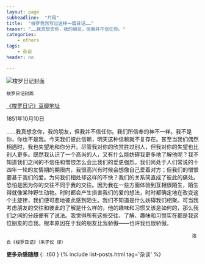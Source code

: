 ```yaml
---
layout: page
subheadline:  "片段"
title:  "梭罗竟然写过这样一篇日记……"
teaser: "……我真想念你，我的朋友，但我并不信任你。"
categories:
    - others
tags:
    - 杂谈
header: no

---
```


<img src="{{ site.url}}/images/thoreau diary.jpg" alt="梭罗日记封面">

~~~
梭罗日记封面
~~~

[《梭罗日记》豆瓣地址](http://book.douban.com/subject/1253117/)

1851年10月10日 

……我真想念你，我的朋友，但我并不信任你。我们所信奉的神不一样。我不是你，你也不是我。今天我们彼此信赖，明天这种信赖就不复存在。甚至当我们偶然相遇时，我也失望地和你分开。尽管我对你的欣赏胜过别人，但我对你的失望也比别人更多。既然我认识了一个高尚的人，又有什么能妨碍我更多地了解他呢？我不知道我们之间的不信任和憎恨怎么会比我们的爱更强烈。我们尚处于人们常说的十四年一轮的友情期的期限内，我很高兴有时候会想像自己爱着对方；但我们的憎恨要甚于我们的爱。为何我们相处却这样的不快？我们的关系简直成了彼此的痛处。恐怕是因为你的交往不同于我的交往。因为我在一些方面体验到互相很陌生，陌生得就像某种野生动物。时时都会产生损害我们的爱的想法，时时都确定地在改变这个主旋律，我们便可悲地彼此感到陌生。我们不知道是什么妨碍我们相聚。可当我考虑朋友的交往和彼此的了解是什么样的，他的趣味和习惯又该是如何的，那么我们之间的分歧便有了说法。我觉得所有这些交往、了解、趣味和习惯实在都是我这位朋友的自我。根本原因在于我的朋友比我骄傲——也许我也很骄傲。

                                                                        选自《梭罗日记》（朱子仪 译）

<strong>更多杂感随想</strong>
{: .t60 }
{% include list-posts.html tag='杂谈' %}